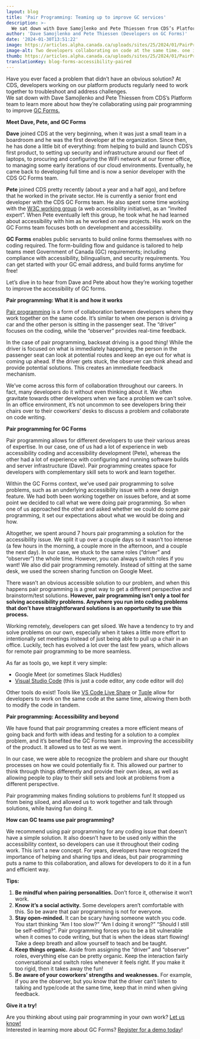 ```yaml
---
layout: blog
title: 'Pair Programming: Teaming up to improve GC services'
description: >-
  We sat down with Dave Samojlenko and Pete Thiessen from CDS’s Platform team to learn more about how they’re collaborating using pair programming to improve GC Forms.
author: 'Dave Samojlenko and Pete Thiessen (Developers on GC Forms)'
date: '2024-01-30T13:51:22'
image: https://articles.alpha.canada.ca/uploads/sites/25/2024/01/PairProgramming_011124_Blog.png
image-alt: Two developers collaborating on code at the same time. one is writing while the other is reviewing and providing real-time feedback.
thumb: https://articles.alpha.canada.ca/uploads/sites/25/2024/01/PairProgramming_011124_Blog.png
translationKey: blog-forms-accessibility-paired
---
```


<p>Have you ever faced a problem that didn’t have an obvious solution? At CDS, developers working on our platform products regularly need to work together to troubleshoot and address challenges.<br>We sat down with Dave Samojlenko and Pete Thiessen from CDS&#8217;s Platform team to learn more about how they&#8217;re collaborating using pair programming to improve <a href="https://articles.alpha.canada.ca/forms-formulaires/?utm_source=EN_Blog-forms-accessibility-paired&amp;utm_medium=Blog&amp;utm_campaign=forms_blogs" target="_blank" rel="noreferrer noopener">GC Forms.</a></p>



<p><strong>Meet Dave, Pete, and GC Forms</strong></p>



<p><strong>Dave</strong> joined CDS at the very beginning, when it was just a small team in a boardroom and he was the first developer at the organization. Since then, he has done a little bit of everything: from helping to build and launch CDS&#8217;s first product, to setting up security and infrastructure around our fleet of laptops, to procuring and configuring the WiFi network at our former office, to managing some early iterations of our cloud environments. Eventually, he came back to developing full time and is now a senior developer with the CDS GC Forms team.</p>



<p><strong>Pete</strong> joined CDS pretty recently (about a year and a half ago), and before that he worked in the private sector. He is currently a senior front end developer with the CDS GC Forms team. He also spent some time working with the <a href="https://www.w3.org/WAI/fundamentals/accessibility-intro/" target="_blank" rel="noreferrer noopener">W3C working group</a> (a web accessibility initiative), as an “invited expert”. When Pete eventually left this group, he took what he had learned about accessibility with him as he worked on new projects. His work on the GC Forms team focuses both on development and accessibility.&nbsp;</p>



<p><strong>GC Forms</strong> enables public servants to build online forms themselves with no coding required. The form-building flow and guidance is tailored to help teams meet Government of Canada (GC) requirements; including compliance with accessibility, bilingualism, and security requirements. You can get started with your GC email address, and build forms anytime for free!&nbsp;</p>



<p>Let’s dive in to hear from Dave and Pete about how they’re working together to improve the accessibility of GC forms.&nbsp;&nbsp;&nbsp;</p>



<p><strong>Pair programming: What it is and how it works</strong></p>



<p><a href="https://www.btb.termiumplus.gc.ca/tpv2alpha/alpha-eng.html?lang=eng&amp;i=1&amp;srchtxt=pair+programming&amp;index=alt&amp;codom2nd_wet=1#resultrecs" target="_blank" rel="noreferrer noopener">Pair programming</a> is a form of collaboration between developers where they work together on the same code. It’s similar to when one person is driving a car and the other person is sitting in the passenger seat. The “driver” focuses on the coding, while the “observer” provides real-time feedback.&nbsp;</p>



<p>In the case of pair programming, backseat driving is a good thing! While the driver is focused on what is immediately happening, the person in the passenger seat can look at potential routes and keep an eye out for what is coming up ahead. If the driver gets stuck, the observer can think ahead and provide potential solutions. This creates an immediate feedback mechanism.</p>



<p>We’ve come across this form of collaboration throughout our careers. In fact, many developers do it without even thinking about it. We often gravitate towards other developers when we face a problem we can’t solve. In an office environment, it’s not uncommon to see developers bring their chairs over to their coworkers’ desks to discuss a problem and collaborate on code writing.</p>



<p><strong>Pair programming for GC Forms&nbsp;</strong></p>



<p>Pair programming allows for different developers to use their various areas of expertise. In our case, one of us had a lot of experience in web accessibility coding and accessibility development (Pete), whereas the other had a lot of experience with configuring and running software builds and server infrastructure (Dave). Pair programming creates space for developers with complementary skill sets to work and learn together.&nbsp;</p>



<p>Within the GC Forms context, we’ve used pair programming to solve problems, such as an underlying accessibility issue with a new design feature. We had both been working together on issues before, and at some point we decided to call what we were doing pair programming. So when one of us approached the other and asked whether we could do some pair programming, it set our expectations about what we would be doing and how.&nbsp;</p>



<p>Altogether, we spent around 7 hours pair programming a solution for the accessibility issue. We split it up over a couple days so it wasn’t too intense (a few hours in the morning, a couple more in the afternoon, and a couple the next day). In our case, we stuck to the same roles (“driver” and “observer”) the whole time. However, you can always switch roles if you want! We also did pair programming remotely. Instead of sitting at the same desk, we used the screen sharing function on Google Meet.&nbsp;</p>



<p>There wasn’t an obvious accessible solution to our problem, and when this happens pair programming is a great way to get a different perspective and brainstorm/test solutions. <strong>However, pair programming isn’t only a tool for solving accessibility problems. Anywhere you run into coding problems that don’t have straightforward solutions is an opportunity to use this process.&nbsp;</strong></p>



<p>Working remotely, developers can get siloed. We have a tendency to try and solve problems on our own, especially when it takes a little more effort to intentionally set meetings instead of just being able to pull up a chair in an office. Luckily, tech has evolved a lot over the last few years, which allows for remote pair programming to be more seamless.&nbsp;</p>



<p>As far as tools go, we kept it very simple:&nbsp;</p>



<ul>
<li>Google Meet (or sometimes Slack Huddles)</li>



<li><a href="https://code.visualstudio.com/" target="_blank" rel="noreferrer noopener">Visual Studio Code</a> (this is just a code editor, any code editor will do)</li>
</ul>



<p>Other tools do exist! Tools like <a href="https://code.visualstudio.com/learn/collaboration/live-share" target="_blank" rel="noreferrer noopener">VS Code Live Share</a> or <a href="https://tuple.app/" target="_blank" rel="noreferrer noopener">Tuple</a> allow for developers to work on the same code at the same time, allowing them both to modify the code in tandem.</p>



<p><strong>Pair programming: Accessibility and beyond</strong></p>



<p>We have found that pair programming creates a more efficient means of going back and forth with ideas and testing for a solution to a complex problem, and it’s benefited the GC Forms team in improving the accessibility of the product. It allowed us to test as we went.</p>



<p>In our case, we were able to recognize the problem and share our thought processes on how we could potentially fix it. This allowed our partner to think through things differently and provide their own ideas, as well as allowing people to play to their skill sets and look at problems from a different perspective.&nbsp;</p>



<p>Pair programming makes finding solutions to problems fun! It stopped us from being siloed, and allowed us to work together and talk through solutions, while having fun doing it.</p>



<p><strong>How can GC teams use pair programming?</strong></p>



<p>We recommend using pair programming for any coding issue that doesn&#8217;t have a simple solution. It also doesn’t have to be used only within the accessibility context, so developers can use it throughout their coding work. This isn’t a new concept. For years, developers have recognized the importance of helping and sharing tips and ideas, but pair programming puts a name to this collaboration, and allows for developers to do it in a fun and efficient way.&nbsp;</p>



<p><strong>Tips:</strong></p>



<ol>
<li><strong>Be mindful when pairing personalities.</strong> Don’t force it, otherwise it won’t work.&nbsp;</li>



<li><strong>Know it’s a social activity.</strong> Some developers aren’t comfortable with this. So be aware that pair programming is not for everyone.&nbsp;</li>



<li><strong>Stay open-minded.</strong> It can be scary having someone watch you code. You start thinking “Am I too slow?” “Am I doing it wrong?” “Should I still be self-editing?”. Pair programming forces you to be a bit vulnerable when it comes to code writing, but that is when the ideas start flowing! Take a deep breath and allow yourself to teach and be taught.&nbsp;</li>



<li><strong>Keep things organic.</strong> Aside from assigning the “driver” and “observer” roles, everything else can be pretty organic. Keep the interaction fairly conversational and switch roles whenever it feels right. If you make it too rigid, then it takes away the fun!</li>



<li><strong>Be aware of your coworkers’ strengths and weaknesses.</strong> For example, if you are the observer, but you know that the driver can’t listen to talking and type/code at the same time, keep that in mind when giving feedback.&nbsp;</li>
</ol>



<p><strong>Give it a try!</strong></p>



<p>Are you thinking about using pair programming in your own work? <a href="mailto:cds@tbs-sct.gc.ca" target="_blank" rel="noreferrer noopener">Let us know!</a><br>Interested in learning more about GC Forms? <a href="https://articles.alpha.canada.ca/forms-formulaires/register-for-a-demo/?utm_source=EN_Blog-forms-accessibility-paired&amp;utm_medium=Blog+post&amp;utm_campaign=forms_blogs" target="_blank" rel="noreferrer noopener">Register for a demo today</a>!</p>

